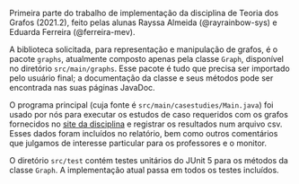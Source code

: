 Primeira parte do trabalho de implementação da disciplina de Teoria dos Grafos 
(2021.2), feito pelas alunas Rayssa Almeida (@rayrainbow-sys) e Eduarda 
Ferreira (@ferreira-mev).

A biblioteca solicitada, para representação e manipulação de grafos, é o 
pacote `graphs`, atualmente composto apenas pela classe `Graph`, disponível 
no diretório `src/main/graphs`. Esse pacote é tudo que precisa ser importado 
pelo usuário final; a documentação da classe e seus métodos pode ser 
encontrada nas suas páginas JavaDoc.

O programa principal (cuja fonte é `src/main/casestudies/Main.java`) foi 
usado por nós para executar os estudos de caso requeridos com os grafos 
fornecidos no [site da disciplina](https://www.cos.ufrj.br/~daniel/grafos/) 
e registrar os resultados num arquivo csv. Esses dados foram incluídos no 
relatório, bem como outros comentários que julgamos de interesse particular 
para os professores e o monitor.

O diretório `src/test` contém testes unitários do JUnit 5 para os métodos da 
classe `Graph`. A implementação atual passa em todos os testes incluídos.
